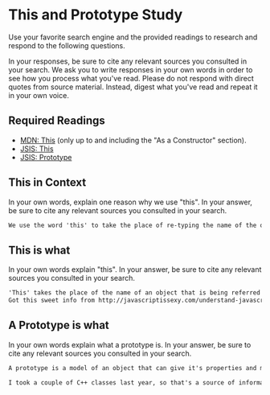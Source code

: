 # This and Prototype Study

Use your favorite search engine and the provided readings to research and
respond to the following questions.

In your responses, be sure to cite any relevant sources you consulted in your
search. We ask you to write responses in your own words in order to see how you
process what you've read. Please do not respond with direct quotes from source
material. Instead, digest what you've read and repeat it in your own voice.

## Required Readings

-   [MDN: This](https://developer.mozilla.org/en-US/docs/Web/JavaScript/Reference/Operators/this)
(only up to and including the "As a Constructor" section).
-   [JSIS: This](http://javascriptissexy.com/understand-javascripts-this-with-clarity-and-master-it/)
-   [JSIS: Prototype](http://javascriptissexy.com/javascript-prototype-in-plain-detailed-language/)

## This in Context

In your own words, explain one reason why we use "this". In your answer, be
sure to cite any relevant sources you consulted in your search.

```md
We use the word 'this' to take the place of re-typing the name of the object (programmers are lazy....) that is being used.  It saves time because it's a shortcut and your code will still work provided you use the word correctly.  (you're not getting Chicago-style references from me...  Got this info from http://javascriptissexy.com/understand-javascripts-this-with-clarity-and-master-it and from http://www.quirksmode.org/js/this.html)
```

## This is what

In your own words explain "this".  In your answer, be
sure to cite any relevant sources you consulted in your search.

```md
'This' takes the place of the name of an object that is being referred to when we're using a method on it.  It substitutes the name of the object, function, or array, when used within the specific object.  If it's used outside of the object and it hasn't been declared as a variable, it will refer to a global variable (or you could have a scoping issue).
Got this sweet info from http://javascriptissexy.com/understand-javascripts-this-with-clarity-and-master-it and the MDN https://developer.mozilla.org/en-US/docs/Web/JavaScript/Reference/Operators/this.
```

## A Prototype is what

In your own words explain what a prototype is.  In your answer, be
sure to cite any relevant sources you consulted in your search.

```md
A prototype is a model of an object that can give it's properties and methods to other objects.  It serves well in object oriented programming because you don't have to re-type the properties and methods of a prototype when you create a new object.  It saves time when programming and you have DRY code.

I took a couple of C++ classes last year, so that's a source of information, as well as http://javascriptissexy.com/javascript-prototype-in-plain-detailed-language/ for review.
```
